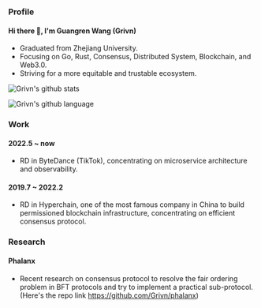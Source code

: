 ### Profile

#### Hi there 👋, I'm Guangren Wang (Grivn)

- Graduated from Zhejiang University.
- Focusing on Go, Rust, Consensus, Distributed System, Blockchain, and Web3.0.
- Striving for a more equitable and trustable ecosystem.

![Grivn's github stats](https://github-readme-stats.vercel.app/api?username=Grivn&show_icons=true&theme=onedark)

![Grivn's github language](https://github-readme-stats.vercel.app/api/top-langs?username=Grivn&show_icons=true&hide_border=true&theme=onedark)

### Work

#### 2022.5 ~ now
- RD in ByteDance (TikTok), concentrating on microservice architecture and observability.

#### 2019.7 ~ 2022.2
- RD in Hyperchain, one of the most famous company in China to build permissioned blockchain infrastructure, concentrating on efficient consensus protocol.

### Research

#### Phalanx
- Recent research on consensus protocol to resolve the fair ordering problem in BFT protocols and try to implement a practical sub-protocol. (Here's the repo link https://github.com/Grivn/phalanx)
